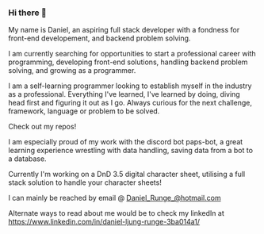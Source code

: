 ### Hi there 👋

My name is Daniel, an aspiring full stack developer with a fondness for front-end developement, and backend problem solving.

I am currently searching for opportunities to start a professional career with programming, developing front-end solutions, handling backend problem solving, and growing as a programmer.

I am a self-learning programmer looking to establish myself in the industry as a professional. 
Everything I've learned, I've learned by doing, diving head first and figuring it out as I go.
Always curious for the next challenge, framework, language or problem to be solved.


Check out my repos!

I am especially proud of my work with the discord bot paps-bot, a great learning experience wrestling with data handling, saving data from a bot to a database.

Currently I'm working on a DnD 3.5 digital character sheet, utilising a full stack solution to handle your character sheets!


I can mainly be reached by email 
@ Daniel_Runge_@hotmail.com

Alternate ways to read about me would be to check my linkedIn at
https://www.linkedin.com/in/daniel-ljung-runge-3ba014a1/

<!--
**DanishKodeMonkey/DanishKodeMonkey** is a ✨ _special_ ✨ repository because its `README.md` (this file) appears on your GitHub profile.

Here are some ideas to get you started:

- 🔭 I’m currently working on ...
- 🌱 I’m currently learning ...
- 👯 I’m looking to collaborate on ...
- 🤔 I’m looking for help with ...
- 💬 Ask me about ...
- 📫 How to reach me: ...
- 😄 Pronouns: ...
- ⚡ Fun fact: ...
-->

